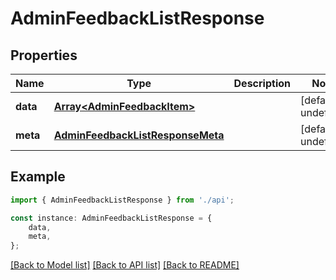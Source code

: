 # AdminFeedbackListResponse


## Properties

Name | Type | Description | Notes
------------ | ------------- | ------------- | -------------
**data** | [**Array&lt;AdminFeedbackItem&gt;**](AdminFeedbackItem.md) |  | [default to undefined]
**meta** | [**AdminFeedbackListResponseMeta**](AdminFeedbackListResponseMeta.md) |  | [default to undefined]

## Example

```typescript
import { AdminFeedbackListResponse } from './api';

const instance: AdminFeedbackListResponse = {
    data,
    meta,
};
```

[[Back to Model list]](../README.md#documentation-for-models) [[Back to API list]](../README.md#documentation-for-api-endpoints) [[Back to README]](../README.md)
